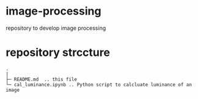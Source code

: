 # image-processing
repository to develop image processing

# repository strccture
```
.
|
├─ README.md  .. this file
└─ cal_luminance.ipynb .. Python script to calcluate luminance of an image
```
